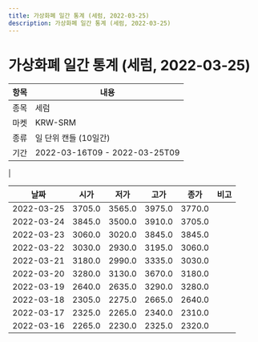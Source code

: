```yaml
---
title: 가상화폐 일간 통계 (세럼, 2022-03-25)
description: 가상화폐 일간 통계 (세럼, 2022-03-25)
---
```


가상화폐 일간 통계 (세럼, 2022-03-25)
===

|항목|내용|
|--|--|
|종목|세럼|
|마켓|KRW-SRM|
|종류|일 단위 캔들 (10일간)|
|기간|2022-03-16T09 - 2022-03-25T09
|

|날짜|시가|저가|고가|종가|비고|
|--|--|--|--|--|--|
|2022-03-25|3705.0|3565.0|3975.0|3770.0|    |
|2022-03-24|3845.0|3500.0|3910.0|3705.0|    |
|2022-03-23|3060.0|3020.0|3845.0|3845.0|    |
|2022-03-22|3030.0|2930.0|3195.0|3060.0|    |
|2022-03-21|3180.0|2990.0|3335.0|3030.0|    |
|2022-03-20|3280.0|3130.0|3670.0|3180.0|    |
|2022-03-19|2640.0|2635.0|3290.0|3280.0|    |
|2022-03-18|2305.0|2275.0|2665.0|2640.0|    |
|2022-03-17|2325.0|2265.0|2340.0|2310.0|    |
|2022-03-16|2265.0|2230.0|2325.0|2320.0|    |
